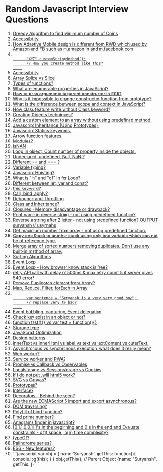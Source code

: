 # Random Javascript Interview Questions

<ol>
  <li><a href="javascript:;">Greedy Algorithm to find Minimum number of Coins</a></li>
  <li><a href="javascript:;">Accessibility</a></li>
  <li><a href="javascript:;">How Adaptive Mobile design is different from RWD which used by Amazon and FB such as m.amazon.in and m.facebook.com</a></li>
  <li><a href="javascript:;">
    <code>
      "XYZ".customStringMethod();
      // How you create method like this?
    </code> 
  </a></li>
  <li><a href="javascript:;">Accessibility</a></li>
  <li><a href="javascript:;">Array Splice vs Slice</a></li>
  <li><a href="javascript:;">Types of functions?</a></li>
  <li><a href="javascript:;">What are enumerable properties in JavaScript?</a></li>
  <li><a href="javascript:;">How to pass arguments to parent constructor in ES5?</a></li>
  <li><a href="javascript:;">Why is it impossible to change constructor function from prototype?</a></li>
  <li><a href="javascript:;">What is the difference between scope and context in JavaScript?</a></li>
  <li><a href="javascript:;">How class feature write without Class keyword?</a></li>
  <li><a href="javascript:;">Creating Objects techniques?</a></li>
  <li><a href="javascript:;">Add a custom element to an array without using predefined method.</a></li>
  <li><a href="javascript:;">Javascript Inheritance (Using Prototypes).</a></li>
  <li><a href="javascript:;">Javascript Statics keywords.</a></li>
  <li><a href="javascript:;">Arrow function features.</a></li>
  <li><a href="javascript:;">Modules?</a></li>
  <li><a href="javascript:;">isNAN</a></li>
  <li><a href="javascript:;">Loop in object, Count number of property inside the objects.</a></li>
  <li><a href="javascript:;">Undeclared, undefined, Null, NaN ?</a></li>
  <li><a href="javascript:;">Different  == and === ?</a></li>
  <li><a href="javascript:;">Variable typing?</a></li>
  <li><a href="javascript:;">Javascript Hoisting?</a></li>
  <li><a href="javascript:;">What is "in" and "of" in for Loop?</a></li>
  <li><a href="javascript:;">Different between let, var and const?</a></li>
  <li><a href="javascript:;">this keyword?</a></li>
  <li><a href="javascript:;">Call, bind, apply?</a></li>
  <li><a href="javascript:;">Debounce and Throttling</a></li>
  <li><a href="javascript:;">Class and Inheritance?</a></li>
  <li><a href="javascript:;">Closures - Memory disadvantage or drawback?</a></li>
  <li><a href="javascript:;">Print name in reverse string - not using predefined function?</a></li>
  <li><a href="javascript:;">Reverse a string after 2 letter - not using predefined function? OUTPUT  suryansh // usyrnahs</a></li>
  <li><a href="javascript:;">Get maximum number from array - not using predefined function.</a></li>
  <li><a href="javascript:;">Copy one Stack to another stack using only one variable which can not be of reference type.</a></li>
  <li><a href="javascript:;">Merge array of sorted numbers removing duplicates. Don't use any built-in method of array.</a></li>
  <li><a href="javascript:;">Sorting Algorithms</a></li>
  <li><a href="javascript:;">Event Loop</a></li>
  <li><a href="javascript:;">Event Loop - How browser know stack is free?</a></li>
  <li><a href="javascript:;">retry API call with delay of 500ms & max retry count 5 if server gives 540 error?</a></li>
  <li><a href="javascript:;">Remove Duplicates element from Array?</a></li>
  <li><a href="javascript:;">Map, Reduce, Filter, forEach in Array</a></li>
  <li><a href="javascript:;">
    <code>
      var sentence = "Suryansh is a very very good boy"; 
      // replace very to bad?
    </code>
  </a></li>
  <li><a href="javascript:;">Event bubbling, capturing, Event delegation</a></li>
  <li><a href="javascript:;">Check key exist in an object or not?</a></li>
  <li><a href="javascript:;">function test(){} vs var test = function(){}</a></li>
  <li><a href="javascript:;">Storage type</a></li>
  <li><a href="javascript:;">JavaScript Optimization</a></li>
  <li><a href="javascript:;">Design patterns</a></li>
  <li><a href="javascript:;">innerText vs innerHtml vs label vs text vs textContent vs outerText.</a></li>
  <li><a href="javascript:;">Asynchronous vs synchronous execution, what does it really mean?</a></li>
  <li><a href="javascript:;">Web worker?</a></li>
  <li><a href="javascript:;">Service worker and PWA?</a></li>
  <li><a href="javascript:;">Promise vs Callback vs Observables</a></li>
  <li><a href="javascript:;">Localstorage vs Sessionstorage vs Cookies</a></li>
  <li><a href="javascript:;">If i do not put <!doctype html>,will html5 work?</a></li>
  <li><a href="javascript:;">SVG vs Canvas?</a></li>
  <li><a href="javascript:;">Prototypes?</a></li>
  <li><a href="javascript:;">Interface?</a></li>
  <li><a href="javascript:;">Decorators - Behind the seen?</a></li>
  <li><a href="javascript:;">Are the new ECMAScript 6 import and export asynchronous?</a></li>
  <li><a href="javascript:;">DOM traversing?</a></li>
  <li><a href="javascript:;">Polyfill of bind function?</a></li>
  <li><a href="javascript:;">Find prime number?</a></li>
  <li><a href="javascript:;">Anagrams finder in javascript?</a></li>
  <li><a href="javascript:;">[0,1,1,0,0,1] 1's in the beginning and 0's in the end and Evaluate constraints - o(1) space , o(n) time complexity?</a></li>
  <li><a href="javascript:;">typeOf?</a></li>
  <li><a href="javascript:;">Palindrome series?</a></li>
  <li><a href="javascript:;">ES6 - New features?</a></li>
  <li>
    ```javascript
      var obj = {
        name:'Suryansh',
        getThis: function(){
          console.log(this);
        }
      }
      obj.getThis(); // Parent Object {name: "Suryansh", getThis: ƒ}
    ```
  </li>
</ol>
